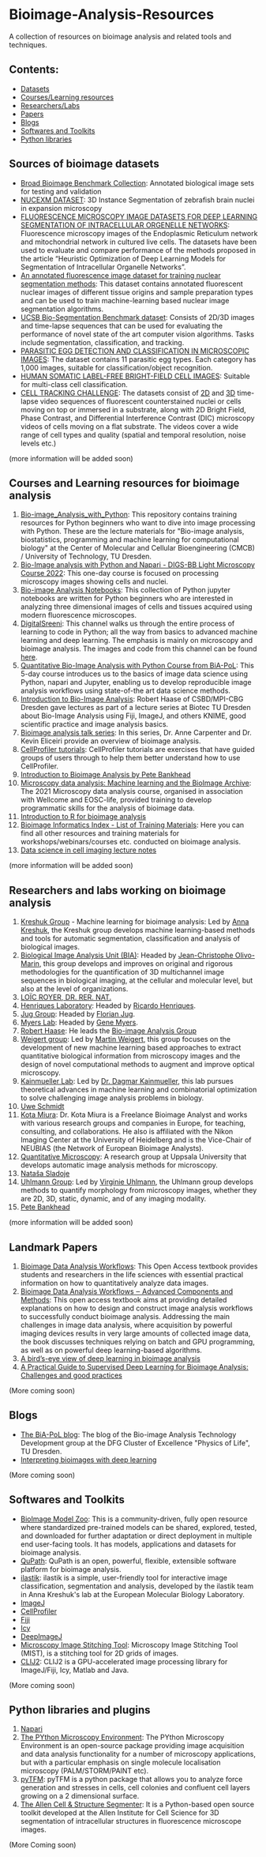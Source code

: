 # Bioimage-Analysis-Resources
A collection of resources on bioimage analysis and related tools and techniques.

## Contents:
- [Datasets](#sources-of-bioimage-datasets)
- [Courses/Learning resources](#courses-and-learning-resources-for-bioimage-analysis)
- [Researchers/Labs](#researchers-and-labs-working-on-bioimage-analysis)
- [Papers](#landmark-papers)
- [Blogs](#blogs)
- [Softwares and Toolkits](#softwares-and-toolkits)
- [Python libraries](#python-libraries-and-plugins)

## Sources of bioimage datasets

- [Broad Bioimage Benchmark Collection](https://bbbc.broadinstitute.org/image_sets): Annotated biological image sets for testing and validation
- [NUCEXM DATASET](https://ieee-dataport.org/documents/nucexm-dataset-nuclei-segmentation-expansion-microscopy): 3D Instance Segmentation of zebrafish brain nuclei in expansion microscopy
- [FLUORESCENCE MICROSCOPY IMAGE DATASETS FOR DEEP LEARNING SEGMENTATION OF INTRACELLULAR ORGENELLE NETWORKS](https://ieee-dataport.org/documents/fluorescence-microscopy-image-datasets-deep-learning-segmentation-intracellular-orgenelle): Fluorescence microscopy images of the Endoplasmic Reticulum network and mitochondrial network in cultured live cells. The datasets have been used to evaluate and compare performance of the methods proposed in the article “Heuristic Optimization of Deep Learning Models for Segmentation of Intracellular Organelle Networks”.
- [An annotated fluorescence image dataset for training nuclear segmentation methods](https://www.ebi.ac.uk/biostudies/studies/S-BSST265): This dataset contains annotated fluorescent nuclear images of different tissue origins and sample preparation types and can be used to train machine-learning based nuclear image segmentation algorithms.
- [UCSB Bio-Segmentation Benchmark dataset](https://bioimage.ucsb.edu/research/bio-segmentation): Consists of 2D/3D images and time-lapse sequences that can be used for evaluating the performance of novel state of the art computer vision algorithms. Tasks include segmentation, classification, and tracking.
- [PARASITIC EGG DETECTION AND CLASSIFICATION IN MICROSCOPIC IMAGES](https://ieee-dataport.org/competitions/parasitic-egg-detection-and-classification-microscopic-images): The dataset contains 11 parasitic egg types. Each category has 1,000 images, suitable for classification/object recognition.
- [HUMAN SOMATIC LABEL-FREE BRIGHT-FIELD CELL IMAGES](https://ieee-dataport.org/documents/human-somatic-label-free-bright-field-cell-images): Suitable for multi-class cell classification.
- [CELL TRACKING CHALLENGE](http://celltrackingchallenge.net/): The datasets consist of [2D](http://celltrackingchallenge.net/2d-datasets/) and [3D](http://celltrackingchallenge.net/3d-datasets/) time-lapse video sequences of fluorescent counterstained nuclei or cells moving on top or immersed in a substrate, along with 2D Bright Field, Phase Contrast, and Differential Interference Contrast (DIC) microscopy videos of cells moving on a flat substrate. The videos cover a wide range of cell types and quality (spatial and temporal resolution, noise levels etc.)

(more information will be added soon)

## Courses and Learning resources for bioimage analysis

1. [Bio-image_Analysis_with_Python](https://github.com/BiAPoL/Bio-image_Analysis_with_Python): This repository contains training resources for Python beginners who want to dive into image processing with Python. These are the lecture materials for "Bio-image analysis, biostatistics, programming and machine learning for computational biology" at the Center of Molecular and Cellular Bioengineering (CMCB) / University of Technology, TU Dresden.
2. [Bio-Image analysis with Python and Napari - DIGS-BB Light Microscopy Course 2022](https://biapol.github.io/DIGS-BB_LM_Course_Bio-Image_Analysis_2022/intro.html): This one-day course is focused on processing microscopy images showing cells and nuclei.
3. [Bio-image Analysis Notebooks](https://haesleinhuepf.github.io/BioImageAnalysisNotebooks/intro.html): This collection of Python jupyter notebooks are written for Python beginners who are interested in analyzing three dimensional images of cells and tissues acquired using modern fluorescence microscopes.
4. [DigitalSreeni](https://www.youtube.com/digitalsreeni): This channel walks us through the entire process of learning to code in Python; all the way from basics to advanced machine learning and deep learning. The emphasis is mainly on microscopy and bioimage analysis. The images and code from this channel can be found [here](https://github.com/bnsreenu/python_for_microscopists).
5. [Quantitative Bio-Image Analysis with Python Course from BiA-PoL](https://github.com/BiAPoL/Quantitative_Bio_Image_Analysis_with_Python_2022): This 5-day course introduces us to the basics of image data science using Python, napari and Jupyter, enabling us to develop reproducible image analysis workflows using state-of-the art data science methods.
6. [Introduction to Bio-Image Analysis](https://www.denbi.de/online-training-media-library/919-introduction-to-bioimaging): Robert Haase of CSBD/MPI-CBG Dresden gave lectures as part of a lecture series at Biotec TU Dresden about Bio-Image Analysis using Fiji, ImageJ, and others KNIME, good scientific practice and image analysis basics.
7. [Bioimage analysis talk series](https://www.ibiology.org/techniques/bioimage-analysis/): In this series, Dr. Anne Carpenter and Dr. Kevin Eliceiri provide an overview of bioimage analysis.
8. [CellProfiler tutorials](https://github.com/CellProfiler/tutorials): CellProfiler tutorials are exercises that have guided groups of users through to help them better understand how to use CellProfiler.
9. [Introduction to Bioimage Analysis by Pete Bankhead](https://bioimagebook.github.io/README.html)
10. [Microscopy data analysis: Machine learning and the BioImage Archive](https://www.ebi.ac.uk/training/materials/microscopy-image-analysis-materials/): The 2021 Microscopy data analysis course, organised in association with Wellcome and EOSC-life, provided training to develop programmatic skills for the analysis of bioimage data.
11. [Introduction to R for bioimage analysis](https://github.com/marionlouveaux/NEUBIAS_TS10_Rintro/)
12. [Bioimage Informatics Index - List of Training Materials](https://biii.eu/training-material): Here you can find all other resources and training materials for workshops/webinars/courses etc. conducted on bioimage analysis.
13. [Data science in cell imaging lecture notes](https://assafzar.wixsite.com/dsci2020/lecture-slides)

(more information will be added soon)

## Researchers and labs working on bioimage analysis

1. [Kreshuk Group](https://www.embl.org/groups/kreshuk/) - Machine learning for bioimage analysis: Led by [Anna Kreshuk](https://www.embl.org/people/person/f6c69f1e5895edd0a5b4577c1c21312c37abad3b950b90f2edba134b1bf45e06/), the Kreshuk group develops machine learning-based methods and tools for automatic segmentation, classification and analysis of biological images.
2. [Biological Image Analysis Unit (BIA)](https://research.pasteur.fr/en/team/bioimage-analysis/): Headed by [Jean-Christophe Olivo-Marin](https://research.pasteur.fr/en/member/jean-christophe-olivo-marin/), this group develops and improves on original and rigorous methodologies for the quantification of 3D multichannel image sequences in biological imaging, at the cellular and molecular level, but also at the level of organizations.
3. [LOÏC ROYER, DR. RER. NAT.](https://www.czbiohub.org/people/cz-biohub-staff/loic-royer-dr-rer-nat/)
4. [Henriques Laboratory](https://henriqueslab.github.io/): Headed by [Ricardo Henriques](https://henriqueslab.github.io/team/2013-09-01-RH/).
5. [Jug Group](https://humantechnopole.it/en/research-groups/jug-group/): Headed by [Florian Jug](https://humantechnopole.it/en/people/florian-jug/).
6. [Myers Lab](http://myerslab.mpi-cbg.de/): Headed by [Gene Myers](https://myerslab.mpi-cbg.de/people/gene/).
7. [Robert Haase](https://haesleinhuepf.github.io/): He leads the [Bio-image Analysis Group](https://physics-of-life.tu-dresden.de/en/research/core-groups/bio-image-analysis)
8. [Weigert group](https://www.epfl.ch/labs/weigert-lab/): Led by [Martin Weigert](https://scholar.google.de/citations?user=ZltxyqoAAAAJ&hl=de), this group focuses on the development of new machine learning based approaches to extract quantitative biological information from microscopy images and the design of novel computational methods to augment and improve optical microscopy.
9. [Kainmueller Lab](https://www.mdc-berlin.de/kainmueller): Led by [Dr. Dagmar Kainmueller](https://www.mdc-berlin.de/person/dr-dagmar-kainmuller), this lab pursues theoretical advances in machine learning and combinatorial optimization to solve challenging image analysis problems in biology.
10. [Uwe Schmidt](http://research.uweschmidt.org/)
11. [Kota Miura](https://www.researchgate.net/profile/Kota-Miura-3): Dr. Kota Miura is a Freelance Bioimage Analyst and works with various research groups and companies in Europe, for teaching, consulting, and collaborations. He also is affiliated with the Nikon Imaging Center at the University of Heidelberg and is the Vice-Chair of NEUBIAS (the Network of European Bioimage Analysts).
12. [Quantitative Microscopy](https://www.it.uu.se/about_us/divisions/vi3/research/quantitativemicroscopy): A research group at Uppsala University that develops automatic image analysis methods for microscopy.
13. [Nataša Sladoje](https://www.cb.uu.se/~natasa/?n=Main.Main)
14. [Uhlmann Group](https://www.ebi.ac.uk/research/uhlmann/): Led by [Virginie Uhlmann](https://www.ebi.ac.uk/people/person/virginie-uhlmann/), the Uhlmann group develops methods to quantify morphology from microscopy images, whether they are 2D, 3D, static, dynamic, and of any imaging modality.
15. [Pete Bankhead](https://www.ed.ac.uk/pathology/people/staff-students/peter-bankhead)

(more information will be added soon)

## Landmark Papers

1. [Bioimage Data Analysis Workflows](https://link.springer.com/book/10.1007/978-3-030-22386-1): This Open Access textbook provides students and researchers in the life sciences with essential practical information on how to quantitatively analyze data images.
2. [Bioimage Data Analysis Workflows ‒ Advanced Components and Methods](https://link.springer.com/book/10.1007/978-3-030-76394-7): This open access textbook aims at providing detailed explanations on how to design and construct image analysis workflows to successfully conduct bioimage analysis. Addressing the main challenges in image data analysis, where acquisition by powerful imaging devices results in very large amounts of collected image data, the book discusses techniques relying on batch and GPU programming, as well as on powerful deep learning-based algorithms. 
3. [A bird’s-eye view of deep learning in bioimage analysis](https://www.sciencedirect.com/science/article/pii/S2001037020303561)
4. [A Practical Guide to Supervised Deep Learning for Bioimage Analysis: Challenges and good practices](https://ieeexplore.ieee.org/document/9721183)

(More coming soon)

## Blogs

- [The BiA-PoL blog](https://biapol.github.io/blog/): The blog of the Bio-image Analysis Technology Development group at the DFG Cluster of Excellence "Physics of Life", TU Dresden.
- [Interpreting bioimages with deep learning](https://www.ebi.ac.uk/about/news/perspectives/deep-learning-bioimaging/)

(More coming soon)

## Softwares and Toolkits

- [BioImage Model Zoo](https://bioimage.io/#/): This is a community-driven, fully open resource where standardized pre-trained models can be shared, explored, tested, and downloaded for further adaptation or direct deployment in multiple end user-facing tools. It has models, applications and datasets for bioimage analysis.
- [QuPath](https://qupath.github.io/): QuPath is an open, powerful, flexible, extensible software platform for bioimage analysis.
- [ilastik](https://www.ilastik.org/): ilastik is a simple, user-friendly tool for interactive image classification, segmentation and analysis, developed by the ilastik team in Anna Kreshuk's lab at the European Molecular Biology Laboratory.
- [ImageJ](https://imagej.nih.gov/ij/)
- [CellProfiler](https://cellprofiler.org/)
- [Fiji](https://fiji.sc/)
- [Icy](https://icy.bioimageanalysis.org/)
- [DeepImageJ](https://deepimagej.github.io/deepimagej/)
- [Microscopy Image Stitching Tool](https://pages.nist.gov/MIST/): Microscopy Image Stitching Tool (MIST), is a stitching tool for 2D grids of images.
- [CLIJ2](https://clij.github.io/): CLIJ2 is a GPU-accelerated image processing library for ImageJ/Fiji, Icy, Matlab and Java.
 


(More coming soon)

## Python libraries and plugins

1. [Napari](https://napari.org/stable/)
2. [The PYthon Microscopy Environment](https://python-microscopy.org/): The PYthon Microscopy Environment is an open-source package providing image acquisition and data analysis functionality for a number of microscopy applications, but with a particular emphasis on single molecule localisation microscopy (PALM/STORM/PAINT etc).
3. [pyTFM](https://pytfm.readthedocs.io/en/latest/): pyTFM is a python package that allows you to analyze force generation and stresses in cells, cell colonies and confluent cell layers growing on a 2 dimensional surface.
4. [The Allen Cell & Structure Segmenter](https://www.allencell.org/segmenter.html): It is a Python-based open source toolkit developed at the Allen Institute for Cell Science for 3D segmentation of intracellular structures in fluorescence microscope images.

(More Coming soon)
